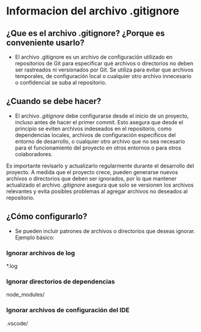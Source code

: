 # Informacion del archivo .gitignore
## ¿Que es el archivo .gitignore? ¿Porque es conveniente usarlo? 
- El archivo .gitignore es un archivo de configuración utilizado en repositorios de Git para especificar qué archivos o directorios no deben ser rastreados ni versionados por Git. Se utiliza para evitar que archivos temporales, de configuración local o cualquier otro archivo innecesario o confidencial se suba al repositorio.

## ¿Cuando se debe hacer?
- El archivo _.gitignore_ debe configurarse desde el inicio de un proyecto, incluso antes de hacer el primer commit. Esto asegura que desde el principio se eviten archivos indeseados en el repositorio, como dependencias locales, archivos de configuración específicos del entorno de desarrollo, o cualquier otro archivo que no sea necesario para el funcionamiento del proyecto en otros entornos o para otros colaboradores.

Es importante revisarlo y actualizarlo regularmente durante el desarrollo del proyecto. A medida que el proyecto crece, pueden generarse nuevos archivos o directorios que deben ser ignorados, por lo que mantener actualizado el archivo _.gitignore_ asegura que solo se versionen los archivos relevantes y evita posibles problemas al agregar archivos no deseados al repositorio.
## ¿Cómo configurarlo?
- Se pueden incluir patrones de archivos o directorios que deseas ignorar. Ejemplo básico:
### Ignorar archivos de log
*.log

### Ignorar directorios de dependencias
node_modules/

### Ignorar archivos de configuración del IDE
.vscode/